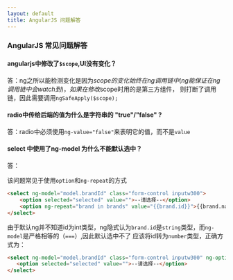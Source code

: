 ```yaml
---
layout: default
title: AngularJS 问题解答
---
```


### AngularJS 常见问题解答

#### angularjs中修改了`$scope`,UI没有变化？     

答：ng之所以能检测变化是因为$scope的变化始终在ng调用链中(ng能保证在ng调用链中会watch到)，如果在修改$scope时用的是第三方组件，
	则打断了调用链，因此需要调用`ngSafeApply($scope);`
	
#### radio中传给后端的值为什么是字符串的 "true"/"false" ?     

答：radio中必须使用`ng-value="false"`来表明它的值，而不是`value`

#### select 中使用了ng-model 为什么不能默认选中？    
答：    

该问题常见于使用`option`和`ng-repeat`的方式

```html
<select ng-model="model.brandId" class="form-control inputw300">
    <option selected="selected" value="">--请选择--</option>
	<option ng-repeat="brand in brands" value="{{brand.id}}">{{brand.name}}</option>
</select>
```		
由于默认ng并不知道id为int类型，ng隐式认为`brand.id`是`string`类型，而`ng-model`是严格相等的（`===`）,因此默认选中不了
应该将id转为`number`类型，正确方式为：    	
					
```html
<select ng-model="model.brandId" class="form-control inputw300" ng-options="+(brand.id) as brand.name for brand in brands">
   <option selected="selected" value="">--请选择--</option>
</select>
```